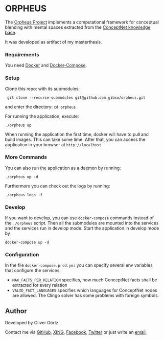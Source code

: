 # ORPHEUS

The [Orpheus Project](https://github.com/gibso/orpheus) implements a computational framework for conceptual blending with mental spaces extracted from the [ConceptNet knowledge base](https://github.com/commonsense/conceptnet5).

It was developed as artifact of my masterthesis.

### Requirements
You need [Docker](https://docs.docker.com/install/linux/docker-ce/ubuntu/) and [Docker-Compose](https://docs.docker.com/compose/install/).

### Setup
Clone this repo: with its submodules:
```
 git clone --recurse-submodules git@github.com:gibso/orpheus.git
```
and enter the directory: `cd orpheus`

For running the application, execute:
```
./orpheus up
```
When running the application the first time, docker will have to pull and build images. This can take some time.
After that, you can access the application in your browser at `http://localhost`

### More Commands

You can also run the application as a daemon by running:
```
./orpheus up -d
```

Furthermore you can check out the logs by running:

```
./orpheus logs -f
```

### Develop

If you want to develop, you can use `docker-compose` commands instead of the `./orpheus` script. Then all the submodules are mounted into the services and the services run in develop mode.
Start the application in develop mode by
```
docker-compose up -d
```


### Configuration
In the file `docker-compose.prod.yml` you can specify several env variables that configure the services.
* `MAX_FACTS_PER_RELATION` specifies, how much ConceptNet facts shall be extracted for every relation
* `VALID_FACT_LANGUAGES` specifies which languages for ConceptNet nodes are allowed. The Clingo solver has some problems with foreign symbols.

## Author

Developed by Oliver Görtz.

Contact me via [GitHub](https://github.com/gibso), [XING](https://www.xing.com/profile/Oliver_Goertz9), [Facebook](https://www.facebook.com/ogoertz), [Twitter](https://twitter.com/SuperMcOli) or just write an [email](mailto:oliver.goertz@gmail.com).

